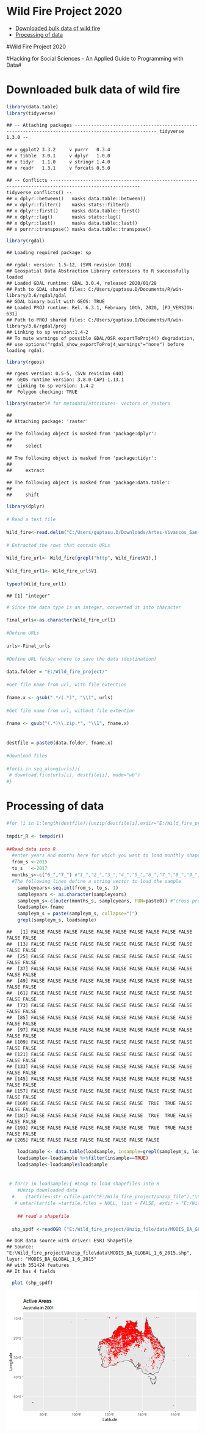 Wild Fire Project 2020
================

  - [Downloaded bulk data of wild
    fire](#downloaded-bulk-data-of-wild-fire)
  - [Processing of data](#processing-of-data)

\#Wild Fire Project 2020

\#Hacking for Social Sciences - An Applied Guide to Programming with
Data\#

# Downloaded bulk data of wild fire

``` r
library(data.table)
library(tidyverse)
```

    ## -- Attaching packages ---------------------------------------------------------------------------------------------------- tidyverse 1.3.0 --

    ## v ggplot2 3.3.2     v purrr   0.3.4
    ## v tibble  3.0.1     v dplyr   1.0.0
    ## v tidyr   1.1.0     v stringr 1.4.0
    ## v readr   1.3.1     v forcats 0.5.0

    ## -- Conflicts ------------------------------------------------------------------------------------------------------- tidyverse_conflicts() --
    ## x dplyr::between()   masks data.table::between()
    ## x dplyr::filter()    masks stats::filter()
    ## x dplyr::first()     masks data.table::first()
    ## x dplyr::lag()       masks stats::lag()
    ## x dplyr::last()      masks data.table::last()
    ## x purrr::transpose() masks data.table::transpose()

``` r
library(rgdal)
```

    ## Loading required package: sp

    ## rgdal: version: 1.5-12, (SVN revision 1018)
    ## Geospatial Data Abstraction Library extensions to R successfully loaded
    ## Loaded GDAL runtime: GDAL 3.0.4, released 2020/01/28
    ## Path to GDAL shared files: C:/Users/guptasu.D/Documents/R/win-library/3.6/rgdal/gdal
    ## GDAL binary built with GEOS: TRUE 
    ## Loaded PROJ runtime: Rel. 6.3.1, February 10th, 2020, [PJ_VERSION: 631]
    ## Path to PROJ shared files: C:/Users/guptasu.D/Documents/R/win-library/3.6/rgdal/proj
    ## Linking to sp version:1.4-2
    ## To mute warnings of possible GDAL/OSR exportToProj4() degradation,
    ## use options("rgdal_show_exportToProj4_warnings"="none") before loading rgdal.

``` r
library(rgeos)
```

    ## rgeos version: 0.5-5, (SVN revision 640)
    ##  GEOS runtime version: 3.8.0-CAPI-1.13.1 
    ##  Linking to sp version: 1.4-2 
    ##  Polygon checking: TRUE

``` r
library(raster)# for metadata/attributes- vectors or rasters
```

    ## 
    ## Attaching package: 'raster'

    ## The following object is masked from 'package:dplyr':
    ## 
    ##     select

    ## The following object is masked from 'package:tidyr':
    ## 
    ##     extract

    ## The following object is masked from 'package:data.table':
    ## 
    ##     shift

``` r
library(dplyr)

# Read a text file

Wild_fire<-read.delim("C:/Users/guptasu.D/Downloads/Artes-Vivancos_San-Miguel_2018/datasets/ESRI-GIS_GWIS_wildfire.tab", header = FALSE, sep = "\t")

# Extracted the rows that contain URLs

Wild_fire_url<- Wild_fire[grepl("http", Wild_fire$V1),]

Wild_fire_url1<- Wild_fire_url$V1

typeof(Wild_fire_url1)
```

    ## [1] "integer"

``` r
# Since the data type is an integer, converted it into character

Final_urls<-as.character(Wild_fire_url1)

#Define URLs

urls<-Final_urls

#Define URL folder where to save the data (destination)

data.folder = "E:/Wild_fire_project/"

#Get file name from url, with file extention

fname.x <- gsub(".*/(.*)", "\\1", urls)

#Get file name from url, without file extention

fname <- gsub("(.*)\\.zip.*", "\\1", fname.x)


destfile = paste0(data.folder, fname.x)

#download files

#for(i in seq_along(urls)){
 # download.file(urls[i], destfile[i], mode="wb")
#}
```

# Processing of data

``` r
#for (i in 1:length(destfile)){unzip(destfile[i],exdir="E:/Wild_fire_project/Unzip_file")}

tmpdir_R <- tempdir()

##Read data into R
  #enter years and months here for which you want to load monthly shapefiles into R
  from_s <-2015
  to_s   <-2017
  months_s<-c("6_","7_") #"1_","2_","3_","4_","5_","6_","7_","8_","9_","10_","11_","12_"
  #The following lines define a string vector to load the sample
    sampleyears<-seq.int(from_s, to_s, 1)
    sampleyears <- as.character(sampleyears) 
    sampleym_s<-c(outer(months_s, sampleyears, FUN=paste0)) #"cross-product" of months and years
    loadsample<-fname
    sampleym_s = paste(sampleym_s, collapse="|")
    grepl(sampleym_s, loadsample)
```

    ##   [1] FALSE FALSE FALSE FALSE FALSE FALSE FALSE FALSE FALSE FALSE FALSE FALSE
    ##  [13] FALSE FALSE FALSE FALSE FALSE FALSE FALSE FALSE FALSE FALSE FALSE FALSE
    ##  [25] FALSE FALSE FALSE FALSE FALSE FALSE FALSE FALSE FALSE FALSE FALSE FALSE
    ##  [37] FALSE FALSE FALSE FALSE FALSE FALSE FALSE FALSE FALSE FALSE FALSE FALSE
    ##  [49] FALSE FALSE FALSE FALSE FALSE FALSE FALSE FALSE FALSE FALSE FALSE FALSE
    ##  [61] FALSE FALSE FALSE FALSE FALSE FALSE FALSE FALSE FALSE FALSE FALSE FALSE
    ##  [73] FALSE FALSE FALSE FALSE FALSE FALSE FALSE FALSE FALSE FALSE FALSE FALSE
    ##  [85] FALSE FALSE FALSE FALSE FALSE FALSE FALSE FALSE FALSE FALSE FALSE FALSE
    ##  [97] FALSE FALSE FALSE FALSE FALSE FALSE FALSE FALSE FALSE FALSE FALSE FALSE
    ## [109] FALSE FALSE FALSE FALSE FALSE FALSE FALSE FALSE FALSE FALSE FALSE FALSE
    ## [121] FALSE FALSE FALSE FALSE FALSE FALSE FALSE FALSE FALSE FALSE FALSE FALSE
    ## [133] FALSE FALSE FALSE FALSE FALSE FALSE FALSE FALSE FALSE FALSE FALSE FALSE
    ## [145] FALSE FALSE FALSE FALSE FALSE FALSE FALSE FALSE FALSE FALSE FALSE FALSE
    ## [157] FALSE FALSE FALSE FALSE FALSE FALSE FALSE FALSE FALSE FALSE FALSE FALSE
    ## [169] FALSE FALSE FALSE FALSE FALSE FALSE FALSE  TRUE  TRUE FALSE FALSE FALSE
    ## [181] FALSE FALSE FALSE FALSE FALSE FALSE FALSE  TRUE  TRUE FALSE FALSE FALSE
    ## [193] FALSE FALSE FALSE FALSE FALSE FALSE FALSE  TRUE  TRUE FALSE FALSE FALSE
    ## [205] FALSE FALSE FALSE FALSE FALSE FALSE FALSE FALSE

``` r
    loadsample <- data.table(loadsample, insample=grepl(sampleym_s, loadsample))
    loadsample<-loadsample %>%filter(insample==TRUE)
    loadsample<-loadsample$loadsample
    
  
 # for(z in loadsample){ #Loop to load shapefiles into R
    #Unzip downloaded data
  #    (tarfile<-str_c(file.path("E:/Wild_fire_project/Unzip_file"),"\\",z,".tar"))
   # untar(tarfile =tarfile,files = NULL, list = FALSE, exdir = "E:/Wild_fire_project/Unzip_file/data")}
    
    ## read a shapefile
    
  shp_spdf <-readOGR ("E:/Wild_fire_project/Unzip_file/data/MODIS_BA_GLOBAL_1_6_2015.shp")
```

    ## OGR data source with driver: ESRI Shapefile 
    ## Source: "E:\Wild_fire_project\Unzip_file\data\MODIS_BA_GLOBAL_1_6_2015.shp", layer: "MODIS_BA_GLOBAL_1_6_2015"
    ## with 351424 features
    ## It has 4 fields

``` r
  plot (shp_spdf)
```

![](README_files/figure-gfm/unnamed-chunk-2-1.png)<!-- -->
